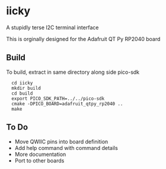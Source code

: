# iicky
A stupidly terse I2C terminal interface

This is orginally designed for the Adafruit QT Py RP2040 board

## Build
To build, extract in same directory along side pico-sdk
```  
  cd iicky
  mkdir build
  cd build
  export PICO_SDK_PATH=../../pico-sdk
  cmake -DPICO_BOARD=adafruit_qtpy_rp2040 ..
  make
```

## To Do
* Move QWIIC pins into board definition
* Add help command with command details
* More documentation
* Port to other boards